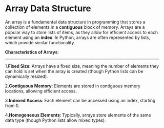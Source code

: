 <h1> Array Data Structure</h1>

An array is a fundamental data structure in programming that stores a collection of elements in a <b>contiguous</b> block of memory.
Arrays are a popular way to store lists of items, as they allow for efficient access to each element using an <b>index</b>.
In Python, arrays are often represented by lists, which provide similar functionality.

<b>Characteristics of Arrays</b>:
<hr>

1.<b>Fixed Size</b>: 
Arrays have a fixed size, meaning the number of elements they can hold is set when the array is created (though Python lists can be dynamically resized).</br>

2.<b>Contiguous Memory</b>:
Elements are stored in contiguous memory locations, allowing efficient access.</br>

3.<b>Indexed Access</b>:
Each element can be accessed using an index, starting from 0.</br>

4.<b>Homogeneous Elements</b>:
Typically, arrays store elements of the same data type (though Python lists allow mixed types).</br>

